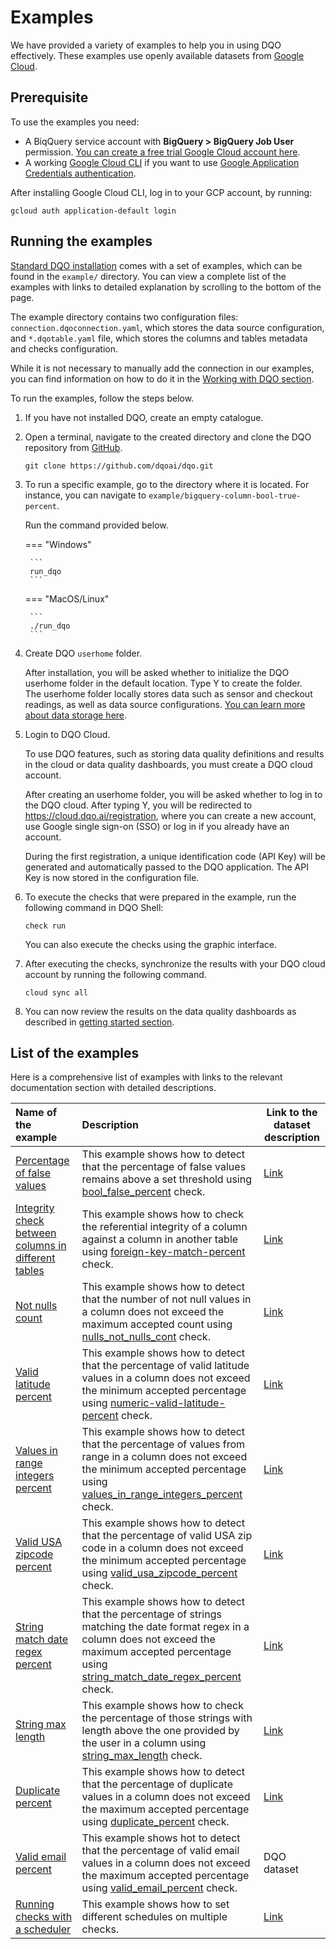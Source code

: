 # Examples

We have provided a variety of examples to help you in using DQO effectively. These examples use openly available 
datasets from [Google Cloud](https://cloud.google.com/datasets).

## Prerequisite

To use the examples you need:

- A BiqQuery service account with **BigQuery > BigQuery Job User** permission. [You can create a free trial Google Cloud account here](https://cloud.google.com/free).
- A working [Google Cloud CLI](https://cloud.google.com/sdk/docs/install) if you want to use [Google Application Credentials authentication](./#using-google-application-credentials-authentication).

After installing Google Cloud CLI, log in to your GCP account, by running:

```
gcloud auth application-default login
```

## Running the examples

[Standard DQO installation](../getting-started/installation/installation.md) comes with a set of examples, which can 
be found in the `example/` directory. You can view a complete list of the examples with links to detailed explanation by
scrolling to the bottom of the page.

The example directory contains two configuration files: `connection.dqoconnection.yaml`, which stores the data source
configuration, and `*.dqotable.yaml` file, which stores the columns and tables metadata and checks configuration.

While it is not necessary to manually add the connection in our examples, you can find information on how to do it in the
[Working with DQO section](../working-with-dqo/adding-data-source-connection/index.md).


To run the examples, follow the steps below. 

1. If you have not installed DQO, create an empty catalogue.


2. Open a terminal, navigate to the created directory and clone the DQO repository from [GitHub](https://github.com/dqoai/dqo).

    ```
    git clone https://github.com/dqoai/dqo.git
    ```

3. To run a specific example, go to the directory where it is located. For instance, you can navigate to 
    `example/bigquery-column-bool-true-percent`.  
    
    Run the command provided below. 

    === "Windows"

        ```
        run_dqo
        ```
    === "MacOS/Linux"

        ```
        ./run_dqo
        ```

4. Create DQO `userhome` folder.

    After installation, you will be asked whether to initialize the DQO userhome folder in the default location. Type Y to create the folder.  
    The userhome folder locally stores data such as sensor and checkout readings, as well as data source configurations. [You can learn more about data storage here](../dqo-concepts/data-storage/data-storage.md).


5. Login to DQO Cloud.

    To use DQO features, such as storing data quality definitions and results in the cloud or data quality dashboards, you
    must create a DQO cloud account.
 
    After creating an userhome folder, you will be asked whether to log in to the DQO cloud. After typing Y, you will be
    redirected to https://cloud.dqo.ai/registration, where you can create a new account, use Google single sign-on (SSO) or log in if you already have an account.
 
    During the first registration, a unique identification code (API Key) will be generated and automatically passed to the DQO application.
    The API Key is now stored in the configuration file.


6. To execute the checks that were prepared in the example, run the following command in DQO Shell:

    ```
    check run
    ```
    You can also execute the checks using the graphic interface.


7. After executing the checks, synchronize the results with your DQO cloud account by running the following command.

    ```
    cloud sync all
    ``` 

8. You can now review the results on the data quality dashboards as described in [getting started section](../getting-started/review-results-on-dashboards/review-results-on-dashboards.md).

## List of the examples

Here is a comprehensive list of examples with links to the relevant documentation section with detailed descriptions.

| **Name of the example**                                                                         | **Description**                                                                                                                                                                                                                                                        | **Link to the dataset description**                                                                              |
|:------------------------------------------------------------------------------------------------|:-----------------------------------------------------------------------------------------------------------------------------------------------------------------------------------------------------------------------------------------------------------------------|------------------------------------------------------------------------------------------------------------------|
| [Percentage of false values](./bool-false-percent.md)                                           | This example shows how to detect that the percentage of false values remains above a set threshold using [bool_false_percent](../checks/column/bool/false-percent.md) check.                                                                                           | [Link](https://console.cloud.google.com/marketplace/product/federal-communications-commission/fcc-political-ads) |
| [Integrity check between columns in different tables](./integrity-foreign-key-match-percent.md) | This example shows how to check the referential integrity of a column against a column in another table using [foreign-key-match-percent](../checks/column/integrity/foreign-key-match-percent.md) check.                                                              | [Link](https://www.census.gov/library/reference/code-lists/ansi.html)                                            |
| [Not nulls count](./nulls-not-nulls-count.md)                                                   | This example shows how to detect that the number of not null values in a column does not exceed the maximum accepted count using [nulls_not_nulls_cont](../checks/column/nulls/not-nulls-count.md) check.                                                              | [Link](https://www.americashealthrankings.org/about/methodology/our-reports)                                     |
| [Valid latitude percent](./numeric-valid-latitude-percent.md)                                   | This example shows how to detect that the percentage of valid latitude values in a column does not exceed the minimum accepted percentage using [numeric-valid-latitude-percent](../checks/column/numeric/valid-latitude-percent.md) check.                            | [Link](https://data.austintexas.gov/Utilities-and-City-Services/Austin-311-Public-Data/xwdj-i9he)                |
| [Values in range integers percent](./numeric-values-in-range-integers-percent.md)               | This example shows how to detect that the percentage of values from range in a column does not exceed the minimum accepted percentage using [values_in_range_integers_percent](../checks/column/numeric/values-in-range-integers-percent.md) check.                    | [Link](https://www.americashealthrankings.org/about/methodology/our-reports)                                     |
| [Valid USA zipcode percent](./pii-valid-usa-zipcode-percent.md)                                 | This example shows how to detect that the percentage of valid USA zip code in a column does not exceed the minimum accepted percentage using [valid_usa_zipcode_percent](../checks/column/pii/valid-usa-zipcode-percent.md) check.                                     | [Link](https://data.austintexas.gov/Utilities-and-City-Services/Austin-311-Public-Data/xwdj-i9he)                |
| [String match date regex percent](./string-match-date-regex-percent.md)                         | This example shows how to detect that the percentage of strings matching the date format regex in a column does not exceed the maximum accepted percentage using [string_match_date_regex_percent](../checks/column/strings/string-match-date-regex-percent.md) check. | [Link](https://www.americashealthrankings.org/about/methodology/our-reports)                                     |
| [String max length](./string-max-length.md )                                                    | This example shows how to check the percentage of those strings with length above the one provided by the user in a column using [string_max_length](../checks/column/strings/string-length-above-max-length-percent.md) check.                                        | [Link](https://www.americashealthrankings.org/about/methodology/our-reports)                                     |
| [Duplicate percent](./uniqueness-duplicate-percent.md)                                          | This example shows how to detect that  the percentage of duplicate values in a column does not exceed the maximum accepted percentage using [duplicate_percent](../checks/column/uniqueness/duplicate-percent.md) check.                                               | [Link](https://data.austintexas.gov/Utilities-and-City-Services/Austin-311-Public-Data/xwdj-i9he)                |
| [Valid email percent](./valid-email-percent.md)                                                 | This example shows hot to detect that  the percentage of valid email values in a column does not exceed the maximum accepted percentage using [valid_email_percent](../checks/column/pii/valid-email-percent.md) check.                                                | DQO dataset                                                                                                      |
| [Running checks with a scheduler](./running-checks-with-a-scheduler.md)                         | This example shows how to set different schedules on multiple checks.                                                                                                                                                                                                  | [Link](https://console.cloud.google.com/marketplace/product/bigquery-public-data/thelook-ecommerce)              |

